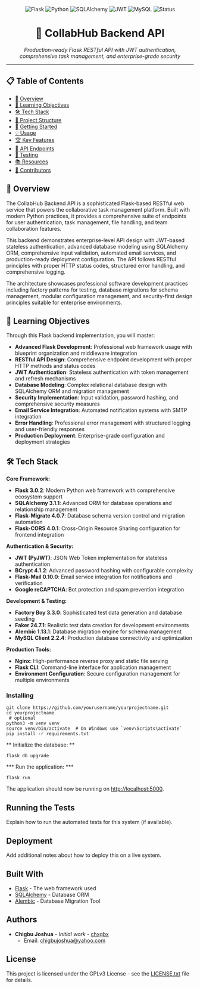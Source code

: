 <p align="center">
  <img src="https://img.shields.io/badge/Flask-3.0.2-000000?style=for-the-badge&logo=flask" alt="Flask">
  <img src="https://img.shields.io/badge/Python-3.8+-3776AB?style=for-the-badge&logo=python" alt="Python">
  <img src="https://img.shields.io/badge/SQLAlchemy-3.1.1-FCA121?style=for-the-badge" alt="SQLAlchemy">
  <img src="https://img.shields.io/badge/JWT-Authentication-FF6B6B?style=for-the-badge" alt="JWT">
  <img src="https://img.shields.io/badge/MySQL-Database-4479A1?style=for-the-badge&logo=mysql" alt="MySQL">
  <img src="https://img.shields.io/badge/Status-Production--Ready-green?style=for-the-badge" alt="Status">
</p>

<div align="center">
  <h1>🚀 CollabHub Backend API</h1>
  <p><em>Production-ready Flask RESTful API with JWT authentication, comprehensive task management, and enterprise-grade security</em></p>
</div>

---

## 📋 Table of Contents
- [📖 Overview](#-overview)
- [🎯 Learning Objectives](#-learning-objectives)
- [🛠️ Tech Stack](#️-tech-stack)
- [📁 Project Structure](#-project-structure)
- [🚀 Getting Started](#-getting-started)
- [💡 Usage](#-usage)
- [🏆 Key Features](#-key-features)
- [🔧 API Endpoints](#-api-endpoints)
- [🧪 Testing](#-testing)
- [📚 Resources](#-resources)
- [👥 Contributors](#-contributors)

## 📖 Overview

The CollabHub Backend API is a sophisticated Flask-based RESTful web service that powers the collaborative task management platform. Built with modern Python practices, it provides a comprehensive suite of endpoints for user authentication, task management, file handling, and team collaboration features.

This backend demonstrates enterprise-level API design with JWT-based stateless authentication, advanced database modeling using SQLAlchemy ORM, comprehensive input validation, automated email services, and production-ready deployment configuration. The API follows RESTful principles with proper HTTP status codes, structured error handling, and comprehensive logging.

The architecture showcases professional software development practices including factory patterns for testing, database migrations for schema management, modular configuration management, and security-first design principles suitable for enterprise environments.

## 🎯 Learning Objectives

Through this Flask backend implementation, you will master:

- **Advanced Flask Development**: Professional web framework usage with blueprint organization and middleware integration
- **RESTful API Design**: Comprehensive endpoint development with proper HTTP methods and status codes
- **JWT Authentication**: Stateless authentication with token management and refresh mechanisms
- **Database Modeling**: Complex relational database design with SQLAlchemy ORM and migration management
- **Security Implementation**: Input validation, password hashing, and comprehensive security measures
- **Email Service Integration**: Automated notification systems with SMTP integration
- **Error Handling**: Professional error management with structured logging and user-friendly responses
- **Production Deployment**: Enterprise-grade configuration and deployment strategies

## 🛠️ Tech Stack

**Core Framework:**
- **Flask 3.0.2**: Modern Python web framework with comprehensive ecosystem support
- **SQLAlchemy 3.1.1**: Advanced ORM for database operations and relationship management
- **Flask-Migrate 4.0.7**: Database schema version control and migration automation
- **Flask-CORS 4.0.1**: Cross-Origin Resource Sharing configuration for frontend integration

**Authentication & Security:**
- **JWT (PyJWT)**: JSON Web Token implementation for stateless authentication
- **BCrypt 4.1.2**: Advanced password hashing with configurable complexity
- **Flask-Mail 0.10.0**: Email service integration for notifications and verification
- **Google reCAPTCHA**: Bot protection and spam prevention integration

**Development & Testing:**
- **Factory Boy 3.3.0**: Sophisticated test data generation and database seeding
- **Faker 24.7.1**: Realistic test data creation for development environments
- **Alembic 1.13.1**: Database migration engine for schema management
- **MySQL Client 2.2.4**: Production database connectivity and optimization

**Production Tools:**
- **Nginx**: High-performance reverse proxy and static file serving
- **Flask CLI**: Command-line interface for application management
- **Environment Configuration**: Secure configuration management for multiple environments

### Installing

   ```
   git clone https://github.com/yourusername/yourprojectname.git
   cd yourprojectname
    # optional
   python3 -m venv venv
   source venv/bin/activate  # On Windows use `venv\Scripts\activate`
   pip install -r requirements.txt
   ```

** Initialize the database: **
   ```
   flask db upgrade
   ```

*** Run the application: ***
   ```
   flask run
   ```

The application should now be running on [http://localhost:5000](http://localhost:5000).

## Running the Tests

Explain how to run the automated tests for this system (if available).

## Deployment

Add additional notes about how to deploy this on a live system.

## Built With

* [Flask](http://flask.pocoo.org/) - The web framework used
* [SQLAlchemy](https://www.sqlalchemy.org/) - Database ORM
* [Alembic](https://alembic.sqlalchemy.org/) - Database Migration Tool

## Authors

* **Chigbu Joshua** - *Initial work* - [chxgbx](https://linkedin.com/in/chxgbx)
  - Email: [chigbujoshua@yahoo.com](mailto:chigbujoshua@yahoo.com)

## License

This project is licensed under the GPLv3 License - see the [LICENSE.txt](LICENSE.txt) file for details.
